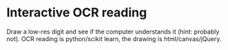 # Interactive OCR reading
Draw a low-res digit and see if the computer understands it (hint: probably not). OCR reading is python/scikit learn,
the drawing is html/canvas/jQuery.
